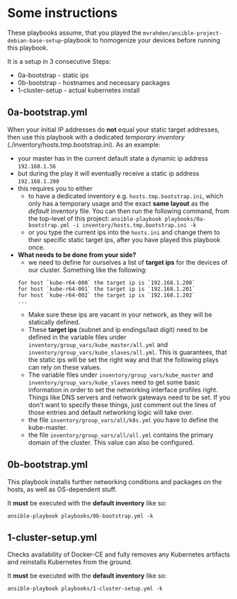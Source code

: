 # Some instructions

These playbooks assume, that you played the `mvrahden/ansible-project-debian-base-setup`-playbook to homogenize your devices before running this playbook.

It is a setup in 3 consecutive Steps:

- 0a-bootstrap - static ips
- 0b-bootstrap - hostnames and necessary packages
- 1-cluster-setup - actual kubernetes install

## 0a-bootstrap.yml

When your initial IP addresses do **not** equal your static target addresses, then use this playbook with a dedicated *temporary inventory* (./inventory/hosts.tmp.bootstrap.ini).
As an example:

- your master has in the current default state a dynamic ip address `192.168.1.56`
- but during the play it will eventually receive a static ip address `192.168.1.200`
- this requires you to either
  - to have a dedicated inventory e.g. `hosts.tmp.bootstrap.ini`, which only has a temporary usage and the exact **same layout** as the *default* inventory file. You can then run the following command, from the top-level of this project: `ansible-playbook playbooks/0a-bootstrap.yml -i inventory/hosts.tmp.bootstrap.ini -k`
  - or you type the current ips into the `hosts.ini` and change them to their specific static target ips, after you have played this playbook once.
- **What needs to be done from your side?**
  - we need to define for ourselves a list of **target ips** for the devices of our cluster. Something like the following:   
  ```[bash]
  for host `kube-r64-000` the target ip is `192.168.1.200`
  for host `kube-r64-001` the target ip is `192.168.1.201`
  for host `kube-r64-002` the target ip is `192.168.1.202`
  ...
  ```
  - Make sure these ips are vacant in your network, as they will be statically defined.
  - These **target ips** (subnet and ip endings/last digit) need to be defined in the variable files under `inventory/group_vars/kube_master/all.yml` and `inventory/group_vars/kube_slaves/all.yml`. This is guarantees, that the static ips will be set the right way and that the following plays can rely on these values.
  - The variable files under `inventory/group_vars/kube_master` and `inventory/group_vars/kube_slaves` need to get some basic information in order to set the networking interface profiles right. Things like DNS servers and network gateways need to be set. If you don't want to specify these things, just comment out the lines of those entries and default networking logic will take over.
  - the file `inventory/group_vars/all/k8s.yml` you have to define the kube-master.
  - the file `inventory/group_vars/all/all.yml` contains the primary domain of the cluster. This value can also be configured.

## 0b-bootstrap.yml

This playbook installs further networking conditions and packages on the hosts, as well as OS-dependent stuff.

It **must** be executed with the **default inventory** like so:

`ansible-playbook playbooks/0b-bootstrap.yml -k`

## 1-cluster-setup.yml

Checks availability of Docker-CE and fully removes any Kubernetes artifacts and reinstalls Kubernetes from the ground.

It **must** be executed with the **default inventory** like so:

`ansible-playbook playbooks/1-cluster-setup.yml -k`
